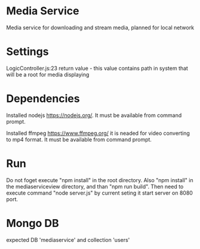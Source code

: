 # Media Service
Media service for downloading and stream media, planned for local network

# Settings
LogicController.js:23 return value - this value contains path in system that will be a root for media displaying

# Dependencies
Installed nodejs https://nodejs.org/. It must be available from command prompt.

Installed ffmpeg https://www.ffmpeg.org/ it is neaded for video converting to mp4 format. It must be available from command prompt.

# Run
Do not foget execute "npm install" in the root directory. Also "npm install" in the mediaserviceview directory, and than "npm run build".
Then need to execute command "node server.js" by current seting it start server on 8080 port.

# Mongo DB
expected DB 'mediaservice' and collection 'users'
